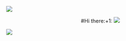 
<img src="https://capsule-render.vercel.app/api?type=waving&color=ADBAE3&height=150&section=header&text=WELCOME!GeunjiGithub&fontColor=4D377B&fontSize=50&animation=fadeIn&fontAlignY=35" />
<p align="center"> 
  #Hi there:+1: 
  <img src="https://github-readme-stats.vercel.app/api/top-langs/?username=geumji-jo&layout=compact" />
</p>

<img src="https://capsule-render.vercel.app/api?type=waving&color=D0C8E6&height=150&section=footer" />

